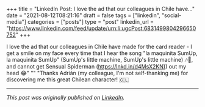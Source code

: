 +++
title = "LinkedIn Post: I love the ad that our colleagues in Chile have..."
date = "2021-08-12T08:21:16"
draft = false
tags = ["linkedin", "social-media"]
categories = ["posts"]
type = "post"
linkedin_url = "https://www.linkedin.com/feed/update/urn:li:ugcPost:6831499804296650752"
+++

I love the ad that our colleagues in Chile have made for the card reader - I get a smile on my face every time that I hear the song "la maquinita SumUp, la maquinita SumUp" (SumUp's little machine, SumUp's little machine) 🎶🎵, and cannot get Sensual Spiderman ([https://lnkd.in/d4MsX2KN)](https://lnkd.in/d4MsX2KN)) out my head 😂"
""
"Thanks Adrián (my colleague, I'm not self-thanking me) for discovering me this great Chilean character! 🇨🇱

---

*This post was originally published on [LinkedIn](https://www.linkedin.com/in/adrianmoreno/recent-activity/all/).*
